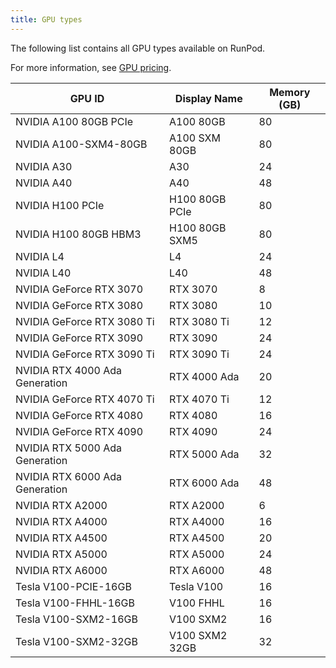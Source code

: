 ```yaml
---
title: GPU types
---
```


The following list contains all GPU types available on RunPod.

For more information, see [GPU pricing](https://www.runpod.io/gpu-instance/pricing).

<!--
Table last generated: 2024-01-31
-->

| GPU ID                         | Display Name   | Memory (GB) |
| ------------------------------ | -------------- | ----------- |
| NVIDIA A100 80GB PCIe          | A100 80GB      | 80          |
| NVIDIA A100-SXM4-80GB          | A100 SXM 80GB  | 80          |
| NVIDIA A30                     | A30            | 24          |
| NVIDIA A40                     | A40            | 48          |
| NVIDIA H100 PCIe               | H100 80GB PCIe | 80          |
| NVIDIA H100 80GB HBM3          | H100 80GB SXM5 | 80          |
| NVIDIA L4                      | L4             | 24          |
| NVIDIA L40                     | L40            | 48          |
| NVIDIA GeForce RTX 3070        | RTX 3070       | 8           |
| NVIDIA GeForce RTX 3080        | RTX 3080       | 10          |
| NVIDIA GeForce RTX 3080 Ti     | RTX 3080 Ti    | 12          |
| NVIDIA GeForce RTX 3090        | RTX 3090       | 24          |
| NVIDIA GeForce RTX 3090 Ti     | RTX 3090 Ti    | 24          |
| NVIDIA RTX 4000 Ada Generation | RTX 4000 Ada   | 20          |
| NVIDIA GeForce RTX 4070 Ti     | RTX 4070 Ti    | 12          |
| NVIDIA GeForce RTX 4080        | RTX 4080       | 16          |
| NVIDIA GeForce RTX 4090        | RTX 4090       | 24          |
| NVIDIA RTX 5000 Ada Generation | RTX 5000 Ada   | 32          |
| NVIDIA RTX 6000 Ada Generation | RTX 6000 Ada   | 48          |
| NVIDIA RTX A2000               | RTX A2000      | 6           |
| NVIDIA RTX A4000               | RTX A4000      | 16          |
| NVIDIA RTX A4500               | RTX A4500      | 20          |
| NVIDIA RTX A5000               | RTX A5000      | 24          |
| NVIDIA RTX A6000               | RTX A6000      | 48          |
| Tesla V100-PCIE-16GB           | Tesla V100     | 16          |
| Tesla V100-FHHL-16GB           | V100 FHHL      | 16          |
| Tesla V100-SXM2-16GB           | V100 SXM2      | 16          |
| Tesla V100-SXM2-32GB           | V100 SXM2 32GB | 32          |
